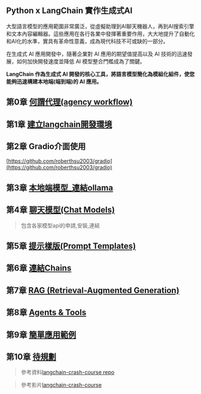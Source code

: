 ## Python x LangChain 實作生成式AI

大型語言模型的應用範圍非常廣泛，從虛擬助理到AI聊天機器人，再到AI搜索引擎和文本內容編輯器。這些應用在各行各業中發揮著重要作用，大大地提升了自動化和AI化的水準，實具有革命性意義，成為現代科技不可或缺的一部分。

在生成式 AI 應用開發中，隨著企業對 AI 應用的期望值提高以及 AI 技術的迅速發展，如何加快開發速度並降低 AI 模型整合門檻成為了關鍵。

**LangChain 作為生成式 AI 開發的核心工具，將語言模型簡化為模組化組件，使您能夠迅速構建本地端(端到端)的 AI 應用。**

## 第0章 [何謂代理(agency workflow)](./何謂AIAgent)

## 第1章 [建立langchain開發環境](./建立langchain開發環境/README.md)

## 第2章 Gradio介面使用

[https://github.com/roberthsu2003/gradio](https://github.com/roberthsu2003/gradio)

## 第3章 [本地端模型_連結ollama](./0_連結ollama/README.md)

## 第4章 [聊天模型(Chat Models)](./1_chat_models)

> 包含各家模型api的申請,安裝,連結

## 第5章 [提示樣版(Prompt Templates)](./2_prompt_templates/)

## 第6章 [連結Chains](./3_chains/)

## 第7章 [RAG (Retrieval-Augmented Generation)](./4_rag)

## 第8章 [Agents & Tools](./5_agents_and_tools)

## 第9章 [簡單應用範例](簡單範例)

## 第10章 [待規劃](./待規劃)

> 參考資料[langchain-crash-course repo](https://github.com/bhancockio/langchain-crash-course)

> 參考影片[langchain-crash-course](https://youtu.be/yF9kGESAi3M?si=yfU54HMUf9yrm0kW)



